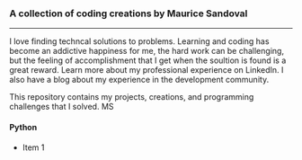 ### A collection of coding creations by Maurice Sandoval
---

I love finding techncal solutions to problems. Learning and coding has become an addictive happiness for me, the hard work can be challenging, but the feeling of accomplishment that I get when the soultion is found is a great reward. Learn more about my professional experience on LinkedIn. I also have a blog about my experience in the development community.

This repository contains my projects, creations, and programming challenges that I solved. MS

#### Python
* Item 1
